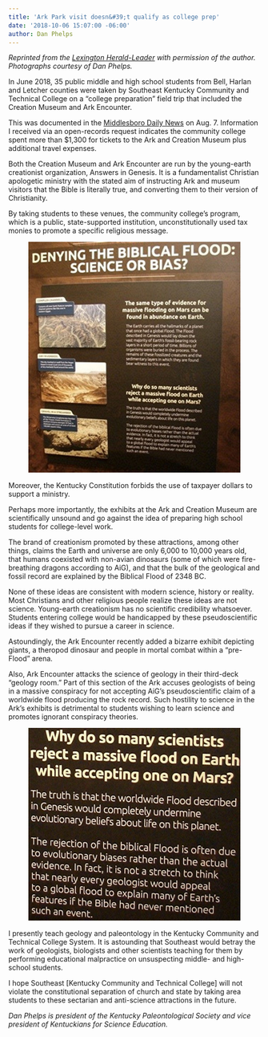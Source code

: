 ```yaml
---
title: 'Ark Park visit doesn&#39;t qualify as college prep'
date: '2018-10-06 15:07:00 -06:00'
author: Dan Phelps
---
```

<i>Reprinted from the <a href="https://www.kentucky.com/opinion/op-ed/article219526300.html">Lexington Herald-Leader</a> with permission of the author. Photographs courtesy of Dan Phelps.</i>

In June 2018, 35 public middle and high school students from Bell, Harlan and Letcher counties were taken by Southeast Kentucky Community and Technical College on a “college preparation” field trip that included the Creation Museum and Ark Encounter. 

This was documented in the <a href="https://www.middlesborodailynews.com/2018/08/07/bell-students-prepare-for-college/">Middlesboro Daily News</a> on Aug. 7. Information I received via an open-records request indicates the community college spent more than $1,300 for tickets to the Ark and Creation Museum plus additional travel expenses.

Both the Creation Museum and Ark Encounter are run by the young-earth creationist organization, Answers in Genesis. It is a fundamentalist Christian apologetic ministry with the stated aim of instructing Ark and museum visitors that the Bible is literally true, and converting them to their version of Christianity.

By taking students to these venues, the community college’s program, which is a public, state-supported institution, unconstitutionally used tax monies to promote a specific religious message. 

<figure>
<img src="/uploads/2018/Denying_Biblical_Flood.jpg" alt="Poster"/>
</figure>

Moreover, the Kentucky Constitution forbids the use of taxpayer dollars to support a ministry.

Perhaps more importantly, the exhibits at the Ark and Creation Museum are scientifically unsound and go against the idea of preparing high school students for college-level work.

<!--more-->

The brand of creationism promoted by these attractions, among other things, claims the Earth and universe are only 6,000 to 10,000 years old, that humans coexisted with non-avian dinosaurs (some of which were fire-breathing dragons according to AiG), and that the bulk of the geological and fossil record are explained by the Biblical Flood of 2348 BC. 

None of these ideas are consistent with modern science, history or reality. Most Christians and other religious people realize these ideas are not science. Young-earth creationism has no scientific credibility whatsoever. Students entering college would be handicapped by these pseudoscientific ideas if they wished to pursue a career in science. 

Astoundingly, the Ark Encounter recently added a bizarre exhibit depicting giants, a theropod dinosaur and people in mortal combat within a “pre-Flood” arena.

Also, Ark Encounter attacks the science of geology in their third-deck “geology room.” Part of this section of the Ark accuses geologists of being in a massive conspiracy for not accepting AiG’s pseudoscientific claim of a worldwide flood producing the rock record. Such hostility to science in the Ark’s exhibits is detrimental to students wishing to learn science and promotes ignorant conspiracy theories. 

<figure>
<img src="/uploads/2018/Massive_Flood_Poster.jpg" alt="Poster"/>
</figure>

I presently teach geology and paleontology in the Kentucky Community and Technical College System. It is astounding that Southeast would betray the work of geologists, biologists and other scientists teaching for them by performing educational malpractice on unsuspecting middle- and high-school students.

I hope Southeast [Kentucky Community and Technical College] will not violate the constitutional separation of church and state by taking area students to these sectarian and anti-science attractions in the future.

<i>Dan Phelps is president of the Kentucky Paleontological Society and vice president of Kentuckians for Science Education.</i>
